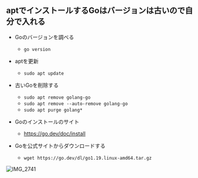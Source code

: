 ## aptでインストールするGoはバージョンは古いので自分で入れる
- Goのバージョンを調べる
  - `go version` 
- aptを更新
  - `sudo apt update`
- 古いGoを削除する
  - `sudo apt remove golang-go`
  - `sudo apt remove --auto-remove golang-go`
  - `sudo apt purge golang*`

- Goのインストールのサイト
  - https://go.dev/doc/install 
- Goを公式サイトからダウンロードする
  - `wget https://go.dev/dl/go1.19.linux-amd64.tar.gz` 


![IMG_2741](https://user-images.githubusercontent.com/66894552/183646108-fa11f004-d663-4811-9274-5c978ed63bb9.JPG)
